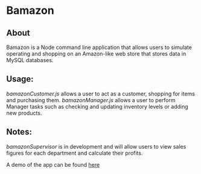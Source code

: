 # Bamazon

## About
Bamazon is a Node command line application that allows users to simulate operating and shopping on an Amazon-like web store that stores data in MySQL databases.

## Usage:
*bamazonCustomer.js* allows a user to act as a customer, shopping for items and purchasing them.
*bamazonManager.js* allows a user to perform Manager tasks such as checking and updating inventory levels or adding new products.

## Notes:
*bamazonSupervisor* is in development and will allow users to view sales figures for each department and calculate their profits.


A demo of the app can be found [here](https://github.com/bhgoal/Bamazon/blob/master/bamazon_demo.mov)